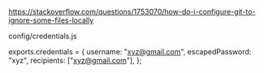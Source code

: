 https://stackoverflow.com/questions/1753070/how-do-i-configure-git-to-ignore-some-files-locally


config/credentials.js

exports.credentials = {
username: "xyz@gmail.com",
escapedPassword: "xyz",
recipients: ["xyz@gmail.com"],
};
